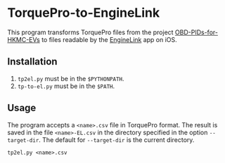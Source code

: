 # TorquePro-to-EngineLink

This program transforms TorquePro files from the project [OBD-PIDs-for-HKMC-EVs](https://github.com/JejuSoul/OBD-PIDs-for-HKMC-EVs) to files
readable by the [EngineLink](http://outdoor-apps.com/enginelink.html) app on iOS.

## Installation
1. `tp2el.py` must be in the `$PYTHONPATH`.
2. `tp-to-el.py` must be in the `$PATH`.

## Usage
The program accepts a `<name>.csv` file in TorquePro format. The result is saved in the file `<name>-EL.csv` in the directory
specified in the option `--target-dir`. The default for `--target-dir` is the current directory.

`tp2el.py <name>.csv`
